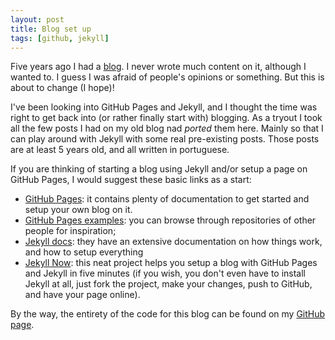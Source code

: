 ```yaml
---
layout: post
title: Blog set up
tags: [github, jekyll]
---
```


Five years ago I had a [blog](http://adorow.blogspot.com). I never wrote much content on it, although I wanted to. I guess I was afraid of people's opinions or something. But this is about to change (I hope)!

I've been looking into GitHub Pages and Jekyll, and I thought the time was right to get back into (or rather finally start with) blogging.
As a tryout I took all the few posts I had on my old blog nad _ported_ them here. Mainly so that I can play around with Jekyll with some real pre-existing posts. Those posts are at least 5 years old, and all written in portuguese.

If you are thinking of starting a blog using Jekyll and/or setup a page on GitHub Pages, I would suggest these basic links as a start:

* [GitHub Pages](https://pages.github.com/): it contains plenty of documentation to get started and setup your own blog on it.
* [GitHub Pages examples](https://github.com/showcases/github-pages-examples): you can browse through repositories of other people for inspiration;
* [Jekyll docs](https://jekyllrb.com/docs/): they have an extensive documentation on how things work, and how to setup everything
* [Jekyll Now](https://github.com/barryclark/jekyll-now): this neat project helps you setup a blog with GitHub Pages and Jekyll in five minutes (if you wish, you don't even have to install Jekyll at all, just fork the project, make your changes, push to GitHub, and have your page online).

By the way, the entirety of the code for this blog can be found on my [GitHub page](https://github.com/adorow/adorow.github.io).